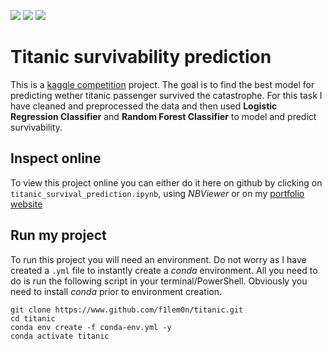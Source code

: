 ![](https://img.shields.io/badge/language-python-yellow.svg)
![](https://img.shields.io/badge/license-MIT-000000.svg)
![](https://progress-bar.dev/100)

# Titanic survivability prediction

This is a [kaggle competition](https://www.kaggle.com/competitions/titanic) project. The goal is to find the best model
for predicting wether titanic passenger survived the catastrophe. For this
task I have cleaned and preprocessed the data and then used **Logistic Regression Classifier**
and **Random Forest Classifier** to model and predict survivability.

## Inspect online

To view this project online you can either do it here on github by clicking
on `titanic_survival_prediction.ipynb`, using *NBViewer* or on my [portfolio website](https://f1lem0n.github.io/)

## Run my project

To run this project you will need an environment. Do not worry as I have created a `.yml` file
to instantly create a *conda* environment. All you need to do is run the following script
in your terminal/PowerShell. Obviously you need to install *conda* prior to environment creation.

```{bash}
git clone https://www.github.com/f1lem0n/titanic.git
cd titanic
conda env create -f conda-env.yml -y
conda activate titanic
```
